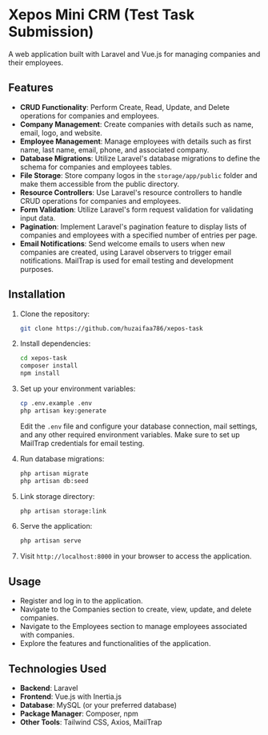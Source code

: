 # Xepos Mini CRM (Test Task Submission)

A web application built with Laravel and Vue.js for managing companies and their employees.

## Features

- **CRUD Functionality**: Perform Create, Read, Update, and Delete operations for companies and employees.
- **Company Management**: Create companies with details such as name, email, logo, and website.
- **Employee Management**: Manage employees with details such as first name, last name, email, phone, and associated company.
- **Database Migrations**: Utilize Laravel's database migrations to define the schema for companies and employees tables.
- **File Storage**: Store company logos in the `storage/app/public` folder and make them accessible from the public directory.
- **Resource Controllers**: Use Laravel's resource controllers to handle CRUD operations for companies and employees.
- **Form Validation**: Utilize Laravel's form request validation for validating input data.
- **Pagination**: Implement Laravel's pagination feature to display lists of companies and employees with a specified number of entries per page.
- **Email Notifications**: Send welcome emails to users when new companies are created, using Laravel observers to trigger email notifications. MailTrap is used for email testing and development purposes.

## Installation

1. Clone the repository:

    ```bash
    git clone https://github.com/huzaifaa786/xepos-task
    ```

2. Install dependencies:

    ```bash
    cd xepos-task
    composer install
    npm install
    ```

3. Set up your environment variables:

    ```bash
    cp .env.example .env
    php artisan key:generate
    ```

    Edit the `.env` file and configure your database connection, mail settings, and any other required environment variables. Make sure to set up MailTrap credentials for email testing.

4. Run database migrations:

    ```bash
    php artisan migrate
    php artisan db:seed
    ```

5. Link storage directory:

    ```bash
    php artisan storage:link
    ```

6. Serve the application:

    ```bash
    php artisan serve
    ```

7. Visit `http://localhost:8000` in your browser to access the application.

## Usage

- Register and log in to the application.
- Navigate to the Companies section to create, view, update, and delete companies.
- Navigate to the Employees section to manage employees associated with companies.
- Explore the features and functionalities of the application.

## Technologies Used

- **Backend**: Laravel
- **Frontend**: Vue.js with Inertia.js
- **Database**: MySQL (or your preferred database)
- **Package Manager**: Composer, npm
- **Other Tools**: Tailwind CSS, Axios, MailTrap
